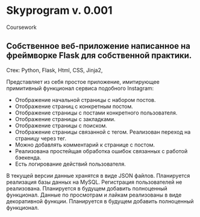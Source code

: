 # Skyprogram v. 0.001
Coursework

## Собственное веб-приложение написанное на фреймворке Flask для собственной практики.

Стек: Python, Flask, Html, CSS, Jinja2, 

Представляет из себя простое приложение, имитирующее примитивный функционал сервиса подобного Instagram:

- Отображение начальной страницы с набором постов.
- Отображение страниц с конкретным постом.
- Отображение страницы с постами конкретного пользователя.
- Отображение страницы с закладками.
- Отображение страницы с поиском.
- Отображение страницы связанной с тегом. Реализован переход на страницу через тег.
- Можно добавлять комментарий к странице с постом.
- Реализована простейщая обработка ошибок связанных с работой бэекенда.
- Есть логирование действий пользователя.

В текущей версии данные хранятся в виде JSON файлов. Планируется реализация базы данных на MySQL.
Регистрация пользователей не реализована. Планируется в будущем добавить полноценный функционал.
Данные по просмотрам и лайкам реализованы в виде декоративной функции. Планируется в будущем добавить полноценный функционал.
